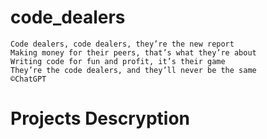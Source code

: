 # code_dealers
    Code dealers, code dealers, they’re the new report  
    Making money for their peers, that’s what they’re about  
    Writing code for fun and profit, it’s their game  
    They’re the code dealers, and they’ll never be the same  
    ©ChatGPT

# Projects Descryption